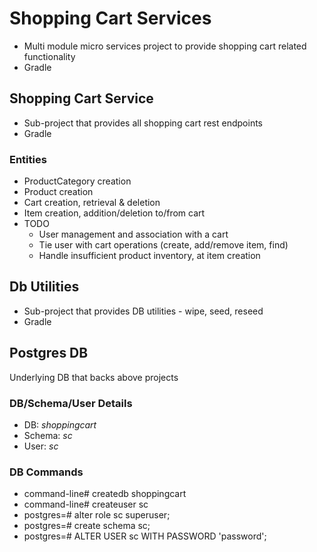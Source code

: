 # Shopping Cart Services
* Multi module micro services project to provide shopping cart related functionality
* Gradle

## Shopping Cart Service
* Sub-project that provides all shopping cart rest endpoints
* Gradle

### Entities
* ProductCategory creation
* Product creation
* Cart creation, retrieval & deletion
* Item creation, addition/deletion to/from cart
* TODO
    * User management and association with a cart
    * Tie user with cart operations (create, add/remove item, find)
    * Handle insufficient product inventory, at item creation

## Db Utilities
* Sub-project that provides DB utilities - wipe, seed, reseed
* Gradle

## Postgres DB
Underlying DB that backs above projects

### DB/Schema/User Details
* DB: <i>shoppingcart</i>
* Schema: <i>sc</i>
* User: <i>sc</i>

### DB Commands
* command-line# createdb shoppingcart
* command-line# createuser sc
* postgres=# alter role sc superuser;
* postgres=# create schema sc;
* postgres=# ALTER USER sc WITH PASSWORD 'password';